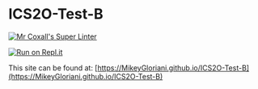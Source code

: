 # ICS2O-Test-B

[![Mr Coxall's Super Linter](https://github.com/MikeyGloriani/ICS2O-Test-B/workflows/Mr%20Coxall's%20Super%20Linter/badge.svg)](https://github.com/MikeyGloriani/ICS2O-Test-B/actions/)

[![Run on Repl.it](https://repl.it/badge/github/MikeyGloriani/ICS2O-Test-B)](https://repl.it/github/MikeyGloriani/ICS2O-Test-B)

This site can be found at: [https://MikeyGloriani.github.io/ICS2O-Test-B](https://MikeyGloriani.github.io/ICS2O-Test-B)

